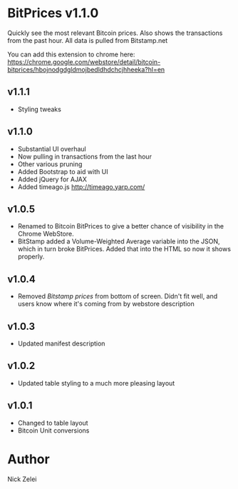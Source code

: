 BitPrices v1.1.0
=============
Quickly see the most relevant Bitcoin prices. Also shows the transactions from the past hour. All data is pulled from Bitstamp.net

You can add this extension to chrome here:
https://chrome.google.com/webstore/detail/bitcoin-bitprices/hbojnodgdgldmojbedldhdchcjhheeka?hl=en

v1.1.1
------------
- Styling tweaks

v1.1.0
-------------
- Substantial UI overhaul
- Now pulling in transactions from the last hour
- Other various pruning
- Added Bootstrap to aid with UI
- Added jQuery for AJAX
- Added timeago.js http://timeago.yarp.com/

v1.0.5
-------------
- Renamed to Bitcoin BitPrices to give a better chance of visibility in the Chrome WebStore.
- BitStamp added a Volume-Weighted Average variable into the JSON, which in turn broke BitPrices.  Added that into the HTML so now it shows properly.

v1.0.4
-------------
- Removed *Bitstamp prices* from bottom of screen.  Didn't fit well, and users know where it's coming from by webstore description

v1.0.3
-------------
- Updated manifest description

v1.0.2
-------------
- Updated table styling to a much more pleasing layout

v1.0.1
-------------
- Changed to table layout
- Bitcoin Unit conversions

Author
=============
Nick Zelei

